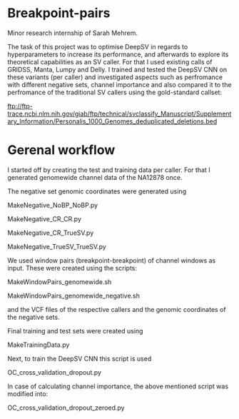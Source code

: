 # Breakpoint-pairs
Minor research internship of Sarah Mehrem.

The task of this project was to optimise DeepSV in regards to hyperparameters to increase its performance, and afterwards to explore its theoretical capabilities as an SV caller.
For that I used existing calls of GRIDSS, Manta, Lumpy and Delly. I trained and tested the DeepSV CNN on these variants (per caller) and investigated aspects such as perfromance with different
negative sets, channel importance and also compared it to the perfromance of the traditional SV callers using the gold-standard callset:

ftp://ftp-trace.ncbi.nlm.nih.gov/giab/ftp/technical/svclassify_Manuscript/Supplementary_Information/Personalis_1000_Genomes_deduplicated_deletions.bed



# Gerenal workflow

I started off by creating the test and training data per caller. For that I generated genomewide channel data of the NA12878 once.


The negative set genomic coordinates were generated using

MakeNegative_NoBP_NoBP.py

MakeNegative_CR_CR.py

MakeNegative_CR_TrueSV.py

MakeNegative_TrueSV_TrueSV.py


We used window pairs (breakpoint-breakpoint) of channel windows as input. These were created using the scripts:

MakeWindowPairs_genomewide.sh

MakeWindowPairs_genomewide_negative.sh	

and the VCF files of the respective callers and the genomic coordinates of the negative sets.



Final training and test sets were created using

MakeTrainingData.py



Next, to train the DeepSV CNN this script is used

OC_cross_validation_dropout.py

In case of calculating channel importance, the above mentioned script was modified into:

OC_cross_validation_dropout_zeroed.py



